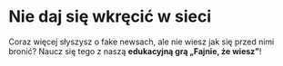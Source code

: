# Nie daj się wkręcić w sieci

Coraz więcej słyszysz o fake newsach, ale nie wiesz jak się przed nimi bronić? Naucz się tego z naszą **edukacyjną grą „Fajnie, że wiesz”**!
